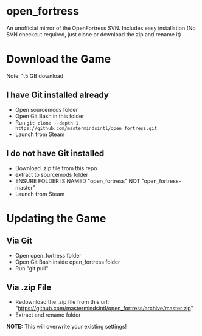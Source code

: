 # open_fortress
An unofficial mirror of the OpenFortress SVN. Includes easy installation (No SVN checkout required, just clone or download the zip and rename it)

# Download the Game
Note: 1.5 GB download

## I have Git installed already
- Open sourcemods folder
- Open Git Bash in this folder
- Run `git clone --depth 1 https://github.com/mastermindsintl/open_fortress.git`
- Launch from Steam

## I do not have Git installed
- Download .zip file from this repo
- extract to sourcemods folder
- ENSURE FOLDER IS NAMED "open_fortress" NOT "open_fortress-master"
- Launch from Steam


# Updating the Game

## Via Git
- Open open_fortress folder
- Open Git Bash inside open_fortress folder
- Run "git pull"

## Via .zip File
- Redownload the .zip file from this url: "https://github.com/mastermindsintl/open_fortress/archive/master.zip"
- Extract and rename folder

**NOTE:** This will overwrite your existing settings!
